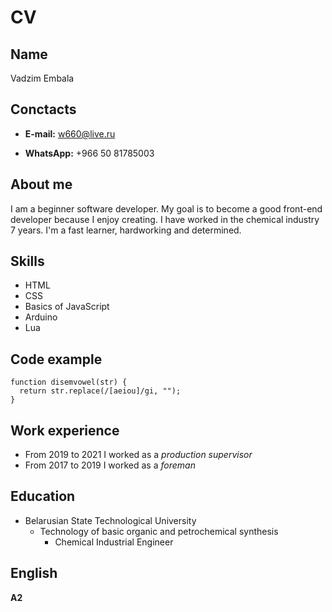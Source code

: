 # CV

## Name
Vadzim Embala

## Conctacts
* **E-mail:** w660@live.ru

* **WhatsApp:** +966 50 81785003

## About me
I am a beginner software developer. My goal is to become a good front-end developer because I enjoy creating. I have worked in the chemical industry 7 years. I'm a fast learner, hardworking and determined.

## Skills
* HTML 
* CSS 
* Basics of JavaScript 
* Arduino 
* Lua

## Code example
```
function disemvowel(str) {
  return str.replace(/[aeiou]/gi, "");
}
```

## Work experience
* From 2019 to 2021 I worked as a *production supervisor*
* From 2017 to 2019 I worked as a *foreman*

## Education
* Belarusian State Technological University
    * Technology of basic organic and petrochemical synthesis
        * Chemical Industrial Engineer

## English
**A2**
